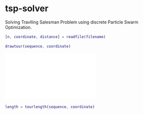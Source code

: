 # tsp-solver
 Solving Travlling Salesman Problem using discrete Particle Swarm Optimization.


```matlab
[n, coordinate, distance] = readfile(filename)
```

```matlab
drawtour(sequence, coordinate)
```

![tour](/tour.pdf)


```matlab
length = tourlength(sequence, coordinate)
```

